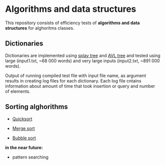 # Algorithms and data structures

This repository consists of efficiency tests of **algorithms and data structures** for alghoritms classes.

## Dictionaries

Dictionaries are implemented using [splay tree](https://en.wikipedia.org/wiki/Splay_tree)
 and 
[AVL tree](https://en.wikipedia.org/wiki/AVL_tree)
 and tested using large (input1.txt, ~68 000 words) and very large inputs (input2.txt, ~891 000 words).
 
Output of running compiled test file with input file name, as argument results in creating log files for each dictionary. Each log file cntains information about amount of time that took insertion or query and number of elements.
 
## Sorting alghorithms

* [Quicksort](https://en.wikipedia.org/wiki/Quicksort)

* [Merge sort](https://en.wikipedia.org/wiki/Merge_sort)

* [Bubble sort](https://en.wikipedia.org/wiki/Bubble_sort)
 
 **in the near future:**
 
 
 * pattern searching
